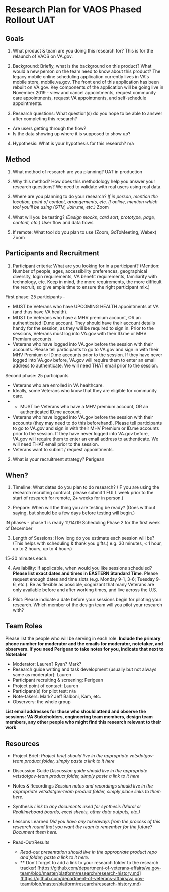 # Research Plan for VAOS Phased Rollout UAT


## Goals
1. What product & team are you doing this research for?
This is for the relaunch of VAOS on VA.gov. 

2. Background: Briefly, what is the background on this product? What would a new person on the team need to know about this product? 
The legacy mobile online scheduling application currently lives in VA's mobile store, mobile.va.gov. The front end of this application has been rebuilt on VA.gov. Key components of the application will be going live in November 2019 - view and cancel appointments, request community care appointments, request VA appointments, and self-schedule appointments. 

3. Research questions: What question(s) do you hope to be able to answer after completing this research? 
- Are users getting through the flow? 
- Is the data showing up where it is supposed to show up? 

4. Hypothesis: What is your hypothesis for this research? 
n/a

## Method
1.	What method of research are you planning? 
UAT in production

2.	Why this method? How does this methodology help you answer your research questions? 
We need to validate with real users using real data. 

3.	Where are you planning to do your research? *If in person, mention the location, point of contact, arrangements, etc. If online, mention which tool you'll be using (GTM, Join.me, etc.)*
Zoom 

4.	What will you be testing? *(Design mocks, card sort, prototype, page, content, etc.)* 
User flow and data flows 

5.  If remote: What tool do you plan to use (Zoom, GoToMeeting, Webex)
Zoom 

## Participants and Recruitment
1.	Participant criteria: What are you looking for in a participant?
(Mention: Number of people, ages, accessibility preferences, geographical diversity, login requirements, VA benefit requirements, familiarity with technology, etc. Keep in mind, the more requirements, the more difficult the recruit, so give ample time to ensure the right participant mix.)

First phase: 25 participants - 
- MUST be Veterans who have UPCOMING HEALTH appointments at VA (and thus have VA health). 
- MUST be Veterans who have a MHV premium account, OR an authenticated ID.me account. They should have their account details handy for the session, as they will be required to sign in. 
Prior to the sessions, Veterans must log into VA.gov with their ID.me or MHV Premium accounts. 
- Veterans who have logged into VA.gov before the session with their accounts. Please tell participants to go to VA.gov and sign in with their MHV Premium or ID.me accounts prior to the session. If they have never logged into VA.gov before, VA.gov will require them to enter an email address to authenticate. We will need THAT email prior to the session. 


Second phase: 25 participants 
- Veterans who are enrolled in VA healthcare.
- Ideally, some Veterans who know that they are eligible for community care. 
- - MUST be Veterans who have a MHV premium account, OR an authenticated ID.me account. 
- Veterans who have logged into VA.gov before the session with their accounts (they may need to do this beforehand). Please tell participants to go to VA.gov and sign in with their MHV Premium or ID.me accounts prior to the session. If they have never logged into VA.gov before, VA.gov will require them to enter an email address to authenticate. We will need THAT email prior to the session. 
- Veterans want to submit / request appointments. 



2.	What is your recruitment strategy? 
Perigean 

## When? 
1.	Timeline: What dates do you plan to do research? 
(IF you are using the research recruiting contract, please submit 1 FULL week prior to the start of research for remote, 2+ weeks for in person.) 


2.	Prepare: When will the thing you are testing be ready? (Goes without saying, but should be a few days before testing will begin.) 

IN phases - phase 1 is ready 11/14/19
Scheduling Phase 2 for the first week of December 

3. Length of Sessions: How long do you estimate each session will be? (This helps with scheduling & thank you gifts.) e.g. 30 minutes, < 1 hour, up to 2 hours, up to 4 hours) 

15-30 minutes each.

4.	Availability: If applicable, when would you like sessions scheduled? **Please list exact dates and times in EASTERN Standard Time**. Please request enough dates and time slots (e.g. Monday 9-1, 3-6; Tuesday 9-6, etc.). Be as flexible as possible, cognizant that many Veterans are only available before and after working times, and live across the U.S.




5.	Pilot: Please indicate a date before your sessions begin for piloting your research. Which member of the design team will you pilot your research with? 

## Team Roles
Please list the people who will be serving in each role. **Include the primary phone number for moderator and the emails for moderator, notetaker, and observers. If you need Perigean to take notes for you, indicate that next to Notetaker** 
- Moderator: Lauren? Ryan? Mark? 
- Research guide writing and task development (usually but not always same as moderator): Lauren 
- Participant recruiting & screening: Perigean
- Project point of contact: Lauren 
- Participant(s) for pilot test: n/a
- Note-takers: Mark? Jeff Balboni, Kam, etc.  
- Observers: 
the whole group

**List email addresses for those who should attend and observe the sessions: VA Stakeholders, engineering team members, design team members, any other people who might find this research relevant to their work**

## Resources
- Project Brief: 
*Project brief should live in the appropriate vetsdotgov-team product folder, simply paste a link to it here*

- Discussion Guide
*Discussion guide should live in the appropriate vetsdotgov-team product folder, simply paste a link to it here*

- Notes & Recordings
*Session notes and recordings should live in the appropriate vetsdotgov-team product folder, simply place links to them here.*

- Synthesis
*Link to any documents used for synthesis (Mural or Realtimeboard boards, excel sheets, other data outputs, etc.)* 

- Lessons Learned
*Did you have any takeaways from the process of this research round that you want the team to remember for the future? Document them here.* 

- Read-Out/Results
  - *Read-out presentation should live in the appropriate product repo and folder; paste a link to it here.* 
  - ** Don't forget to add a link to your research folder to the research tracker! [https://github.com/department-of-veterans-affairs/va.gov-team/blob/master/platform/research/research-history.md](https://github.com/department-of-veterans-affairs/va.gov-team/blob/master/platform/research/research-history.md)
